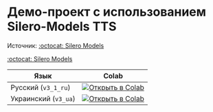 # Демо-проект с использованием Silero-Models TTS

Источник: [:octocat: Silero Models](https://github.com/snakers4/silero-models)

[:octocat: Silero Models](https://github.com/snakers4/silero-models)

| Язык                 | Colab                                              |
| -------------------- | -------------------------------------------------- |
| Русский (`v3_1_ru`)    | [![Открыть в Colab](https://colab.research.google.com/assets/colab-badge.svg)](https://colab.research.google.com/github/d666anggel/tts_colab/blob/main/example_rus.ipynb) |
| Украинский (`v3_ua`) | [![Открыть в Colab](https://colab.research.google.com/assets/colab-badge.svg)](https://colab.research.google.com/github/d666anggel/tts_colab/blob/main/example_ukr.ipynb) |
